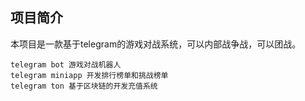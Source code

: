 ## 项目简介

本项目是一款基于telegram的游戏对战系统，可以内部战争战，可以团战。

````shell
telegram bot 游戏对战机器人
telegram miniapp 开发排行榜单和挑战榜单
telegram ton 基于区块链的开发充值系统

````

